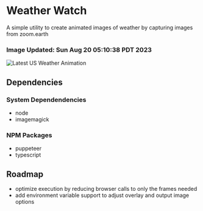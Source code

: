 # Weather Watch

A simple utility to create animated images of weather by capturing images from zoom.earth

### Image Updated: Sun Aug 20 05:10:38 PDT 2023

![Latest US Weather Animation](animations/2023-08-20.webp)

## Dependencies
### System Dependendencies
* node
* imagemagick
### NPM Packages
* puppeteer
* typescript

## Roadmap
* optimize execution by reducing browser calls to only the frames needed
* add environment variable support to adjust overlay and output image options
